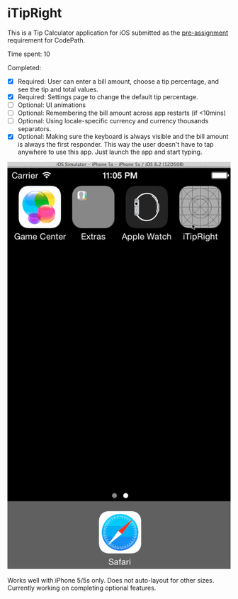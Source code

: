 # iTipRight

This is a Tip Calculator application for iOS submitted as the [pre-assignment](https://gist.github.com/timothy1ee/7747214) requirement for CodePath.

Time spent: 10

Completed:

* [x] Required: User can enter a bill amount, choose a tip percentage, and see the tip and total values.
* [x] Required: Settings page to change the default tip percentage.
* [ ] Optional: UI animations
* [ ] Optional: Remembering the bill amount across app restarts (if <10mins)
* [ ] Optional: Using locale-specific currency and currency thousands separators.
* [x] Optional: Making sure the keyboard is always visible and the bill amount is always the first responder. This way the user doesn't have to tap anywhere to use this app. Just launch the app and start typing.

![demo/demo.gif](demo.gif)

Works well with iPhone 5/5s only. Does not auto-layout for other sizes.
Currently working on completing optional features.
